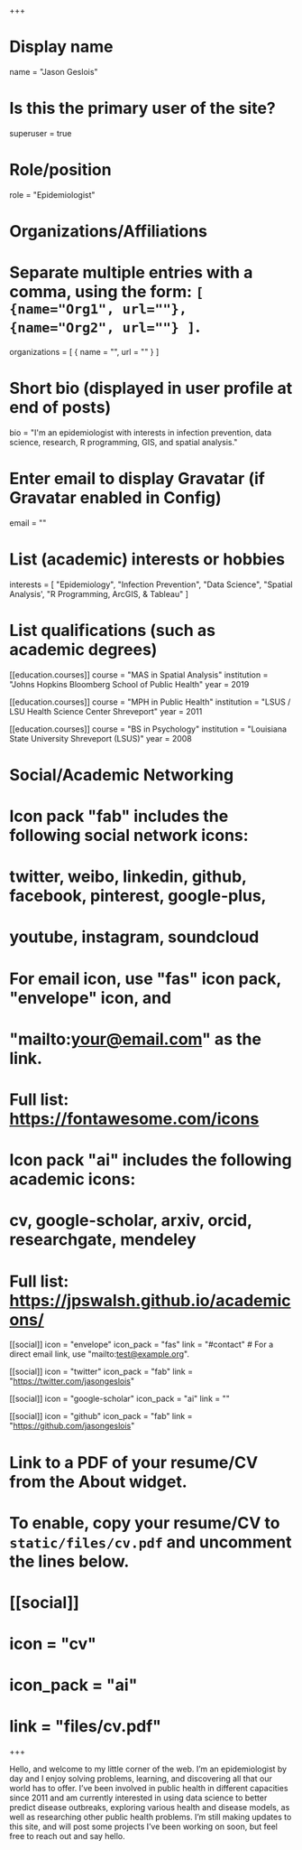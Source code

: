 +++
# Display name
name = "Jason Geslois"

# Is this the primary user of the site?
superuser = true

# Role/position
role = "Epidemiologist"

# Organizations/Affiliations
#   Separate multiple entries with a comma, using the form: `[ {name="Org1", url=""}, {name="Org2", url=""} ]`.
organizations = [ { name = "", url = "" } ]

# Short bio (displayed in user profile at end of posts)
bio = "I'm an epidemiologist with interests in infection prevention, data science, research, R programming, GIS, and spatial analysis."

# Enter email to display Gravatar (if Gravatar enabled in Config)
email = ""

# List (academic) interests or hobbies
interests = [
  "Epidemiology",
  "Infection Prevention",
  "Data Science",
  "Spatial Analysis',
  "R Programming, ArcGIS, & Tableau"
]

# List qualifications (such as academic degrees)
[[education.courses]]
  course = "MAS in Spatial Analysis"
  institution = "Johns Hopkins Bloomberg School of Public Health"
  year = 2019

[[education.courses]]
  course = "MPH in Public Health"
  institution = "LSUS / LSU Health Science Center Shreveport"
  year = 2011

[[education.courses]]
  course = "BS in Psychology"
  institution = "Louisiana State University Shreveport (LSUS)"
  year = 2008

# Social/Academic Networking
#
# Icon pack "fab" includes the following social network icons:
#
#   twitter, weibo, linkedin, github, facebook, pinterest, google-plus,
#   youtube, instagram, soundcloud
#
#   For email icon, use "fas" icon pack, "envelope" icon, and
#   "mailto:your@email.com" as the link.
#
#   Full list: https://fontawesome.com/icons
#
# Icon pack "ai" includes the following academic icons:
#
#   cv, google-scholar, arxiv, orcid, researchgate, mendeley
#
#   Full list: https://jpswalsh.github.io/academicons/

[[social]]
  icon = "envelope"
  icon_pack = "fas"
  link = "#contact"  # For a direct email link, use "mailto:test@example.org".

[[social]]
  icon = "twitter"
  icon_pack = "fab"
  link = "https://twitter.com/jasongeslois"

[[social]]
  icon = "google-scholar"
  icon_pack = "ai"
  link = ""

[[social]]
  icon = "github"
  icon_pack = "fab"
  link = "https://github.com/jasongeslois"

# Link to a PDF of your resume/CV from the About widget.
# To enable, copy your resume/CV to `static/files/cv.pdf` and uncomment the lines below.
# [[social]]
#   icon = "cv"
#   icon_pack = "ai"
#   link = "files/cv.pdf"

+++

Hello, and welcome to my little corner of the web. I’m an epidemiologist by day and I enjoy solving problems, learning, and discovering all that our world has to offer. I’ve been involved in public health in different capacities since 2011 and am currently interested in using data science to better predict disease outbreaks, exploring various health and disease models, as well as researching other public health problems. I’m still making updates to this site, and will post some projects I’ve been working on soon, but feel free to reach out and say hello.
